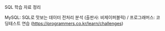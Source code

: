 SQL 학습 자료 정리

MySQL: SQL로 맛보는 데이터 전처리 분석 (출판사: 비제이퍼블릭) /
프로그래머스: 코딩테스트 연습 (https://programmers.co.kr/learn/challenges)
